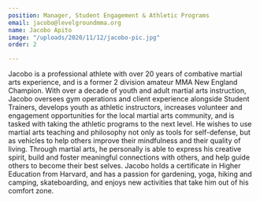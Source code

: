 ```yaml
---
position: Manager, Student Engagement & Athletic Programs
email: jacobo@levelgroundmma.org
name: Jacobo Apito
image: "/uploads/2020/11/12/jacobo-pic.jpg"
order: 2

---
```

Jacobo is a professional athlete with over 20 years of combative martial arts experience, and is a former 2 division amateur MMA New England Champion. With over a decade of youth and adult martial arts instruction, Jacobo oversees gym operations and client experience alongside Student Trainers, develops youth as athletic instructors, increases volunteer and engagement opportunities for the local martial arts community, and is tasked with taking the athletic programs to the next level. He wishes to use martial arts teaching and philosophy not only as tools for self-defense, but as vehicles to help others improve their mindfulness and their quality of living. Through martial arts, he personally is able to express his creative spirit, build and foster meaningful connections with others, and help guide others to become their best selves. Jacobo holds a certificate in Higher Education from Harvard, and has a passion for gardening, yoga, hiking and camping, skateboarding, and enjoys new activities that take him out of his comfort zone.